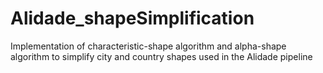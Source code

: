 # Alidade_shapeSimplification

Implementation of characteristic-shape algorithm and alpha-shape algorithm to simplify city and country shapes used in the Alidade pipeline

